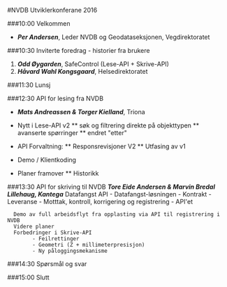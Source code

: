 #NVDB Utviklerkonferane 2016

###10:00 Velkommen
* **_Per Andersen_**, Leder NVDB og Geodataseksjonen, Vegdirektoratet

###10:30 Inviterte foredrag - historier fra brukere
1. **_Odd Øygarden_**, SafeControl (Lese-API + Skrive-API)
2. **_Håvard Wahl Kongsgaard_**, Helsedirektoratet

###11:30 Lunsj

###12:30 API for lesing fra NVDB
* **_Mats Andreassen & Torger Kielland_**, Triona
* Nytt i Lese-API v2
**  søk og filtrering direkte på objekttypen
** avanserte spørringer
** endret "etter"

* API Forvaltning:
** Responsrevisjoner V2
** Utfasing av v1

* Demo / Klientkoding
      
* Planer framover
 ** Historikk

###13:30 API for skriving til NVDB
      **_Tore Eide Andersen & Marvin Bredal Lillehaug, Kantega_**
      Datafangst API
            - Datafangst-løsningen
                  - Kontrakt
                  - Leveranse
                  - Motttak, kontroll, korrigering og registrering
            - API'et 

      Demo av full arbeidsflyt fra opplasting via API til registrering i NVDB
      Videre planer
      Forbedringer i Skrive-API
            - Feilrettinger
            - Geometri (Z + millimeterpresisjon)
            - Ny påloggingsmekanisme

###14:30 Spørsmål og svar

###15:00 Slutt
